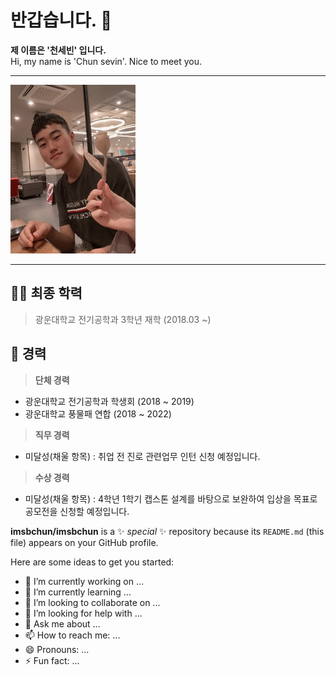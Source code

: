 # 반갑습니다. 👋
**제 이름은 '천세빈' 입니다.** \
Hi, my name is 'Chun sevin'. Nice to meet you.

---

<img src="https://github.com/imsbchun/imsbchun/blob/main/KakaoTalk_20220916_135936900.jpg" width="200" height="270"/>

---
## 👨‍🎓 최종 학력
> 광운대학교 전기공학과 3학년 재학 (2018.03 ~)
## 💼 경력
> __단체 경력__
  - 광운대학교 전기공학과 학생회 (2018 ~ 2019)
  - 광운대학교 풍물패 연합 (2018 ~ 2022)
> __직무 경력__
  - 미달성(채울 항목) : 취업 전 진로 관련업무 인턴 신청 예정입니다.
> __수상 경력__
  - 미달성(채울 항목) : 4학년 1학기 캡스톤 설계를 바탕으로 보완하여 입상을 목표로 공모전을 신청할 예정입니다.


**imsbchun/imsbchun** is a ✨ _special_ ✨ repository because its `README.md` (this file) appears on your GitHub profile.

Here are some ideas to get you started:

- 🔭 I’m currently working on ...
- 🌱 I’m currently learning ...
- 👯 I’m looking to collaborate on ...
- 🤔 I’m looking for help with ...
- 💬 Ask me about ...
- 📫 How to reach me: ...
- 😄 Pronouns: ...
- ⚡ Fun fact: ...

